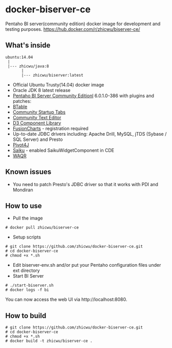 # docker-biserver-ce
Pentaho BI server(community edition) docker image for development and testing purposes. https://hub.docker.com/r/zhicwu/biserver-ce/

## What's inside
```
ubuntu:14.04
 |
 |--- zhicwu/java:8
       |
       |--- zhicwu/biserver:latest
```
* Official Ubuntu Trusty(14.04) docker image
* Oracle JDK 8 latest release
* [Pentaho BI Server Community Editionl](http://community.pentaho.com/) 6.0.1.0-386 with plugins and patches:
 * [BTable](https://sourceforge.net/projects/btable/)
 * [Community Startup Tabs](http://www.webdetails.pt/ctools/cst/)
 * [Community Text Editor](http://www.webdetails.pt/ctools/cte/)
 * [D3 Component Library](https://github.com/webdetails/d3ComponentLibrary)
 * [FusionCharts](http://www.xpand-it.com/en/solutions-en/pentaho-fusioncharts-plugin-en) - registration required
 * Up-to-date JDBC drivers including: Apache Drill, MySQL, jTDS (Sybase / SQL Server) and Presto
 * [Pivot4J](http://www.pivot4j.org/)
 * [Saiku](http://community.meteorite.bi/) - enabled SaikuWidgetComponent in CDE
 * [WAQR](http://ci.pentaho.com/job/WAQR-Plugin/)

## Known issues
* You need to patch Presto's JDBC driver so that it works with PDI and Mondiran

## How to use
- Pull the image
```
# docker pull zhicwu/biserver-ce
```
- Setup scripts
```
# git clone https://github.com/zhicwu/docker-biserver-ce.git
# cd docker-biserver-ce
# chmod +x *.sh
```
- Edit biserver-env.sh and/or put your Pentaho configuration files under ext directory
- Start BI Server
```
# ./start-biserver.sh
# docker logs -f bi
```
You can now access the web UI via http://localhost:8080.

## How to build
```
# git clone https://github.com/zhicwu/docker-biserver-ce.git
# cd docker-biserver-ce
# chmod +x *.sh
# docker build -t zhicwu/biserver-ce .
```
